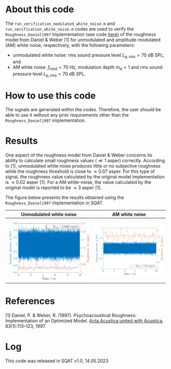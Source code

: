 # About this code 
The `run_verification_modulated_white_noise.m` and `run_verification_white_noise.m` codes are used to verify the `Roughness_Daniel1997` implementation (see code [here](../../../../psychoacoustic_metrics/Roughness_Daniel1997/Roughness_Daniel1997.m)) of the roughness model from Daniel & Weber [1] for unmodulated and amplitude-modulated (AM) white noise, respectively, with the following parameters: 

- unmodulated white noise: rms sound pressure level $L_{\mathrm{p,rms}}=70~\mathrm{dB}~ \mathrm{SPL}$; and 
- AM white noise: $f_{\mathrm{mod}}=70~\mathrm{Hz}$, modulation depth $m_{\mathrm{d}}=1$ and rms sound pressure level $L_{\mathrm{p,rms}}=70~\mathrm{dB}~ \mathrm{SPL}$.

# How to use this code
The signals are generated within the codes. Therefore, the user should be able to use it without any prior requirements other than the `Roughness_Daniel1997` implementation. 

# Results
One aspect of the roughness model from Daniel & Weber concerns its ability to calculate small roughness values ($\ll 1~\mathrm{asper}$) correctly. According to [1], unmodulated white noise produces little or no subjective roughness while the roughness threshold is close to $\approx 0.07~\mathrm{asper}$. For this type of signal, the roughness value calculated by the original model implementation is $\approx 0.02~\mathrm{asper}$ [1]. For a AM white-noise, the value calculated by the original model is reported to be $\approx 3~\mathrm{asper}$ [1].

The figure below presents the results obtained using the `Roughness_Daniel1997` implementation in SQAT.   

 Unmodulated white noise | AM white noise 
 | -------------- | -------------- |
|![](figs/roughness_unmodulated_white_noise_70dBSPL.png)       | ![](figs/roughness_AM_fm_70Hz_white_noise_70dBSPL.png)       |
 

# References
[1] Daniel, P. & Weber, R. (1997). Psychoacoustical Roughness: Implementation of an Optimized Model. [Acta Acustica united with Acustica](https://www.ingentaconnect.com/content/dav/aaua/1997/00000083/00000001/art00020), 83(1):113–123, 1997.

# Log
This code was released in SQAT v1.0, 14.05.2023

